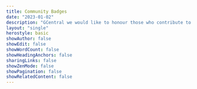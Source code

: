 ```yaml
---
title: Community Badges
date: "2023-01-02"
description: "GCentral we would like to honour those who contribute to the LabVIEW community"
layout: "single"
herostyle: basic
showAuthor: false
showEdit: false
showWordCount: false
showHeadingAnchors: false
sharingLinks: false
showZenMode: false
showPagination: false
showRelatedContent: false
---
```


